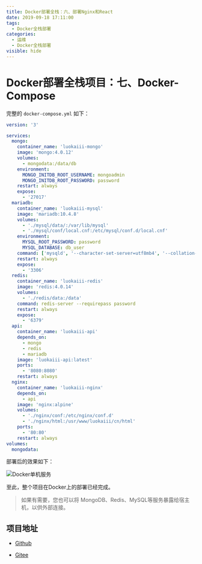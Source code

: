 ```yaml
---
title: Docker部署全栈：六、部署Nginx和React
date: 2019-09-18 17:11:00
tags: 
  - Docker全栈部署
categories:
  - 运维
  - Docker全栈部署
visible: hide
---
```


# Docker部署全栈项目：七、Docker-Compose

完整的 `docker-compose.yml` 如下：

```yml
version: '3'

services:
  mongo:
    container_name: 'luokaiii-mongo'
    image: 'mongo:4.0.12'
    volumes:
      - mongodata:/data/db
    environment:
      MONGO_INITDB_ROOT_USERNAME: mongoadmin
      MONGO_INITDB_ROOT_PASSWORD: password
    restart: always
    expose:
      - '27017'
  mariadb:
    container_name: 'luokaiii-mysql'
    image: 'mariadb:10.4.8'
    volumes:
      - './mysql/data/:/var/lib/mysql'
      - './mysql/conf/local.cnf:/etc/mysql/conf.d/local.cnf'
    environment:
      MYSQL_ROOT_PASSWORD: password
      MYSQL_DATABASE: db_user
    command: ['mysqld', '--character-set-server=utf8mb4', '--collation-server=utf8mb4_unicode_ci']
    restart: always
    expose:
      - '3306'
  redis:
    container_name: 'luokaiii-redis'
    image: 'redis:4.0.14'
    volumes:
      - './redis/data:/data'
    command: redis-server --requirepass password
    restart: always
    expose:
      - '6379'
  api:
    container_name: 'luokaiii-api'
    depends_on:
      - mongo
      - redis
      - mariadb
    image: 'luokaiii-api:latest'
    ports:
      - '8080:8080'
    restart: always
  nginx:
    container_name: 'luokaiii-nginx'
    depends_on:
      - api
    image: 'nginx:alpine'
    volumes:
      - './nginx/conf:/etc/nginx/conf.d'
      - './nginx/html:/usr/www/luokaiii/cn/html'
    ports:
      - '80:80'
    restart: always
volumes:
  mongodata:
```

部署后的效果如下：

![Docker单机服务](https://i.loli.net/2019/09/24/sGQzv4oBC9cyTN2.png)

至此，整个项目在Docker上的部署已经完成。

> 如果有需要，您也可以将 MongoDB、Redis、MySQL等服务暴露给宿主机，以供外部连接。

## 项目地址

- [Github](https://github.com/luokaiii/luokaiii.docker-images)

- [Gitee](https://gitee.com/luokaiii/luokaiii.docker-images)

